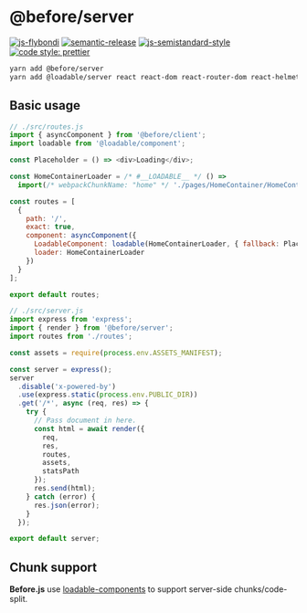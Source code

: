 # @before/server

[![js-flybondi](https://img.shields.io/badge/flybondi-fdbe15.svg?logo=javascript&style=flat-square&logoColor=grey&logoWidth=20)](https://flybondi.com)
[![semantic-release](https://img.shields.io/badge/%20%20%F0%9F%93%A6%F0%9F%9A%80-semantic--release-e10079.svg)](https://github.com/semantic-release/semantic-release)
[![js-semistandard-style](https://img.shields.io/badge/code%20style-semistandard-brightgreen.svg?style=flat-square)](https://github.com/Flet/semistandard)
[![code style: prettier](https://img.shields.io/badge/code_style-prettier-ff69b4.svg?style=flat-square)](https://github.com/prettier/prettier)

```sh
yarn add @before/server
yarn add @loadable/server react react-dom react-router-dom react-helmet
```

## Basic usage

```js
// ./src/routes.js
import { asyncComponent } from '@before/client';
import loadable from '@loadable/component';

const Placeholder = () => <div>Loading</div>;

const HomeContainerLoader = /* #__LOADABLE__ */ () =>
  import(/* webpackChunkName: "home" */ './pages/HomeContainer/HomeContainer.page');

const routes = [
  {
    path: '/',
    exact: true,
    component: asyncComponent({
      LoadableComponent: loadable(HomeContainerLoader, { fallback: Placeholder }),
      loader: HomeContainerLoader
    })
  }
];

export default routes;
```

```js
// ./src/server.js
import express from 'express';
import { render } from '@before/server';
import routes from './routes';

const assets = require(process.env.ASSETS_MANIFEST);

const server = express();
server
  .disable('x-powered-by')
  .use(express.static(process.env.PUBLIC_DIR))
  .get('/*', async (req, res) => {
    try {
      // Pass document in here.
      const html = await render({
        req,
        res,
        routes,
        assets,
        statsPath
      });
      res.send(html);
    } catch (error) {
      res.json(error);
    }
  });

export default server;
```

## Chunk support

**Before.js** use [loadable-components](https://www.smooth-code.com/open-source/loadable-components/docs/getting-started/) to support server-side chunks/code-split.

